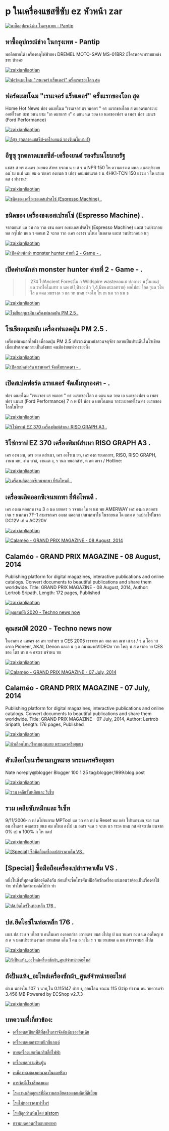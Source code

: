 # p ในเครื่องแชสซีซับ ez หัวหน้า zar
<a href="https://mnn.zoosnet.net/LR/Chatpre.aspx?id=MNN94995150&p=https://topgrinding.com/" target="_blank">![หาซื้ออุปกรณ์ช่าง ในกรุงเทพ - Pantip](https://github.com/technlg/images/blob/main/57.jpg)</a>
## หาซื้ออุปกรณ์ช่าง ในกรุงเทพ - Pantip
พอดีอยากได้ เครื่องฉลุไฟฟ้าของ DREMEL MOTO-SAW MS-01BR2 มีใครพอจะทราบแหล่งขาย บ้างคะ
<a href="https://mnn.zoosnet.net/LR/Chatpre.aspx?id=MNN94995150&p=https://topgrinding.com/" target="_blank"><img src="https://github.com/technlg/images/raw/main/chat11.jpg" alt="zaixianliaotian"/></a><a href="//whatsapp.shibangsoft.com/WhatsApp.php" ><img src="https://github.com/technlg/images/raw/main/chat11.png" alt=""></a>
<a href="https://mnn.zoosnet.net/LR/Chatpre.aspx?id=MNN94995150&p=https://topgrinding.com/" target="_blank">![ฟอร์ดเผยโฉม "เรนเจอร์ แร็พเตอร์" ครั้งแรกของโลก สุด ](https://github.com/technlg/images/blob/main/33.jpg)</a>
## ฟอร์ดเผยโฉม "เรนเจอร์ แร็พเตอร์" ครั้งแรกของโลก สุด 
Home Hot News ฟอร ดเผยโฉม "เรนเจอร แร พเตอร " คร งแรกของโลก ส ดยอดรถกระบะออฟโรดท สะท อนน ยาม "เก ดมาแกร ง" อ ดแน นด วยด เอ นเอของฟอร ด เพอร ฟอร แมนซ (Ford Performance)
<a href="https://mnn.zoosnet.net/LR/Chatpre.aspx?id=MNN94995150&p=https://topgrinding.com/" target="_blank"><img src="https://github.com/technlg/images/raw/main/chat11.jpg" alt="zaixianliaotian"/></a><a href="//whatsapp.shibangsoft.com/WhatsApp.php" ><img src="https://github.com/technlg/images/raw/main/chat11.png" alt=""></a>
<a href="https://mnn.zoosnet.net/LR/Chatpre.aspx?id=MNN94995150&p=https://topgrinding.com/" target="_blank">![อีซูซุ รุกตลาดแชสซีส์-เครื่องยนต์ รองรับนโยบายรัฐ ](https://github.com/technlg/images/blob/main/64.jpg)</a>
## อีซูซุ รุกตลาดแชสซีส์-เครื่องยนต์ รองรับนโยบายรัฐ 
แชสซ ส พร อมเคร องยนต สำหร บรถม น บ ส ร น NPR 150 ให ความแรงเต มพล ง และประหย ดน ำม นเป นเย ยม ด วยเคร องยนต ซ เปอร คอมมอนเรล ร น 4HK1-TCN 150 แรงม า ให แรงบ ดส ง ทำงานร 
<a href="https://mnn.zoosnet.net/LR/Chatpre.aspx?id=MNN94995150&p=https://topgrinding.com/" target="_blank"><img src="https://github.com/technlg/images/raw/main/chat11.jpg" alt="zaixianliaotian"/></a><a href="//whatsapp.shibangsoft.com/WhatsApp.php" ><img src="https://github.com/technlg/images/raw/main/chat11.png" alt=""></a>
<a href="https://mnn.zoosnet.net/LR/Chatpre.aspx?id=MNN94995150&p=https://topgrinding.com/" target="_blank">![ชนิดของ เครื่องชงเอสเปรสโซ่ (Espresso Machine) .](https://github.com/technlg/images/blob/main/18.jpg)</a>
## ชนิดของ เครื่องชงเอสเปรสโซ่ (Espresso Machine) .
จากตอนท แล วท กล าวถ งชน ดเคร องชงเอสเปรสโซ (Espresso Machine) และส วนประกอบหล กๆไปก นแล ว ตอนท 2 จะกล าวถ งเคร องชงร นใหม ในตลาด และส วนประกอบอ นๆ
<a href="https://mnn.zoosnet.net/LR/Chatpre.aspx?id=MNN94995150&p=https://topgrinding.com/" target="_blank"><img src="https://github.com/technlg/images/raw/main/chat11.jpg" alt="zaixianliaotian"/></a><a href="//whatsapp.shibangsoft.com/WhatsApp.php" ><img src="https://github.com/technlg/images/raw/main/chat11.png" alt=""></a>
<a href="https://mnn.zoosnet.net/LR/Chatpre.aspx?id=MNN94995150&p=https://topgrinding.com/" target="_blank">![เปิดค่ายนักล่า monster hunter ค่ายที่ 2 - Game - .](https://github.com/technlg/images/blob/main/52.jpg)</a>
## เปิดค่ายนักล่า monster hunter ค่ายที่ 2 - Game - .
>>274 ไปAncient Forestไม ก Wildspire wasteตอนเช า/กลางว น(ในเกม) แล วหาไดโนเสาร ก นพ ช(1,8ของป า 1,4,8ของทะเลทราย) พอไปอย ใกล ๆแล วให ใส ช ดคล มพรางต ว แล วห นหน าจอไม ให เห นต วก นพ ช 
<a href="https://mnn.zoosnet.net/LR/Chatpre.aspx?id=MNN94995150&p=https://topgrinding.com/" target="_blank"><img src="https://github.com/technlg/images/raw/main/chat11.jpg" alt="zaixianliaotian"/></a><a href="//whatsapp.shibangsoft.com/WhatsApp.php" ><img src="https://github.com/technlg/images/raw/main/chat11.png" alt=""></a>
<a href="https://mnn.zoosnet.net/LR/Chatpre.aspx?id=MNN94995150&p=https://topgrinding.com/" target="_blank">![โซเชียลกุมขมับ เครื่องพ่นลดฝุ่น PM 2.5 .](https://github.com/technlg/images/blob/main/2.jpg)</a>
## โซเชียลกุมขมับ เครื่องพ่นลดฝุ่น PM 2.5 .
เครื่องพ่นหมอกไอน้ำ เพื่อลดฝุ่น PM 2.5 บริเวณด้านหน้าสวนจตุจักร กลายเป็นประเด็นในโซเชียล เมื่อแปรสภาพกลายเป็นถังขยะ คนมักง่ายแห่วางขยะทิ้ง 
<a href="https://mnn.zoosnet.net/LR/Chatpre.aspx?id=MNN94995150&p=https://topgrinding.com/" target="_blank"><img src="https://github.com/technlg/images/raw/main/chat11.jpg" alt="zaixianliaotian"/></a><a href="//whatsapp.shibangsoft.com/WhatsApp.php" ><img src="https://github.com/technlg/images/raw/main/chat11.png" alt=""></a>
<a href="https://mnn.zoosnet.net/LR/Chatpre.aspx?id=MNN94995150&p=https://topgrinding.com/" target="_blank">![เปิดสเปคฟอร์ด แรพเตอร์ จัดเต็มทุกองศา - .](https://github.com/technlg/images/blob/main/26.jpg)</a>
## เปิดสเปคฟอร์ด แรพเตอร์ จัดเต็มทุกองศา - .
ฟอร ดเผยโฉม "เรนเจอร แร พเตอร " คร งแรกของโลก อ ดแน นด วยด เอ นเอของฟอร ด เพอร ฟอร แมนซ (Ford Performance) 7 ก พ 61 ฟอร ด เผยโฉมหน ากระบะออฟโรด คร งแรกของโลกในไทย 
<a href="https://mnn.zoosnet.net/LR/Chatpre.aspx?id=MNN94995150&p=https://topgrinding.com/" target="_blank"><img src="https://github.com/technlg/images/raw/main/chat11.jpg" alt="zaixianliaotian"/></a><a href="//whatsapp.shibangsoft.com/WhatsApp.php" ><img src="https://github.com/technlg/images/raw/main/chat11.png" alt=""></a>
<a href="https://mnn.zoosnet.net/LR/Chatpre.aspx?id=MNN94995150&p=https://topgrinding.com/" target="_blank">![ริโซ่กราฟ EZ 370 เครื่องพิมพ์สำเนา RISO GRAPH A3 .](https://github.com/technlg/images/blob/main/55.jpg)</a>
## ริโซ่กราฟ EZ 370 เครื่องพิมพ์สำเนา RISO GRAPH A3 .
เคร องพ มพ, เคร องอ ดสำเนา, เคร องโรเน ยว, เคร องถ ายเอกสาร, RISO, RISO GRAPH, งานพ มพ, งาน บวช, งานแต ง, ร านถ ายเอกสาร, ต ดต อเรา / Hotline: 
<a href="https://mnn.zoosnet.net/LR/Chatpre.aspx?id=MNN94995150&p=https://topgrinding.com/" target="_blank"><img src="https://github.com/technlg/images/raw/main/chat11.jpg" alt="zaixianliaotian"/></a><a href="//whatsapp.shibangsoft.com/WhatsApp.php" ><img src="https://github.com/technlg/images/raw/main/chat11.png" alt=""></a>
<a href="https://mnn.zoosnet.net/LR/Chatpre.aspx?id=MNN94995150&p=https://topgrinding.com/" target="_blank">![เครื่องผลิตออกซิเจนพกพา ยี่ห้อไหนดี .](https://github.com/technlg/images/blob/main/23.jpg)</a>
## เครื่องผลิตออกซิเจนพกพา ยี่ห้อไหนดี .
เคร องผล ตออกซ เจน 3 อ นด บยอดร ว วจากผ ใช พ นท พย AMERWAY เคร องผล ตออกซ เจน ร นพกพา 7F-1 สามารถเคร องผล ตออกซ เจนพกพาใช ในรถยนต ได แถม ต วแปลงไฟในรถ DC12V เป น AC220V 
<a href="https://mnn.zoosnet.net/LR/Chatpre.aspx?id=MNN94995150&p=https://topgrinding.com/" target="_blank"><img src="https://github.com/technlg/images/raw/main/chat11.jpg" alt="zaixianliaotian"/></a><a href="//whatsapp.shibangsoft.com/WhatsApp.php" ><img src="https://github.com/technlg/images/raw/main/chat11.png" alt=""></a>
<a href="https://mnn.zoosnet.net/LR/Chatpre.aspx?id=MNN94995150&p=https://topgrinding.com/" target="_blank">![Calaméo - GRAND PRIX MAGAZINE - 08 August, 2014](https://github.com/technlg/images/blob/main/23.jpg)</a>
## Calaméo - GRAND PRIX MAGAZINE - 08 August, 2014
Publishing platform for digital magazines, interactive publications and online catalogs. Convert documents to beautiful publications and share them worldwide. Title: GRAND PRIX MAGAZINE - 08 August, 2014, Author: Lertrob Sripath, Length: 172 pages, Published
<a href="https://mnn.zoosnet.net/LR/Chatpre.aspx?id=MNN94995150&p=https://topgrinding.com/" target="_blank"><img src="https://github.com/technlg/images/raw/main/chat11.jpg" alt="zaixianliaotian"/></a><a href="//whatsapp.shibangsoft.com/WhatsApp.php" ><img src="https://github.com/technlg/images/raw/main/chat11.png" alt=""></a>
<a href="https://mnn.zoosnet.net/LR/Chatpre.aspx?id=MNN94995150&p=https://topgrinding.com/" target="_blank">![คุณสมบัติ 2020 - Techno news now](https://github.com/technlg/images/blob/main/30.jpg)</a>
## คุณสมบัติ 2020 - Techno news now
ในงวดท ส และคร งส ดท ายสำหร บ CES 2005 เราจะพ ดถ งผล ตภ ณฑ เส ยง / ว ด โอล าส ดจาก Pioneer, AKAI, Denon และอ น ๆ อ กมากมายVIDEOข าวท ใหญ ท ส ดจากค าย CES ของ โตช บา ก ค อจะเร มจำหน ายเ 
<a href="https://mnn.zoosnet.net/LR/Chatpre.aspx?id=MNN94995150&p=https://topgrinding.com/" target="_blank"><img src="https://github.com/technlg/images/raw/main/chat11.jpg" alt="zaixianliaotian"/></a><a href="//whatsapp.shibangsoft.com/WhatsApp.php" ><img src="https://github.com/technlg/images/raw/main/chat11.png" alt=""></a>
<a href="https://mnn.zoosnet.net/LR/Chatpre.aspx?id=MNN94995150&p=https://topgrinding.com/" target="_blank">![Calaméo - GRAND PRIX MAGAZINE - 07 July, 2014](https://github.com/technlg/images/blob/main/63.jpg)</a>
## Calaméo - GRAND PRIX MAGAZINE - 07 July, 2014
Publishing platform for digital magazines, interactive publications and online catalogs. Convert documents to beautiful publications and share them worldwide. Title: GRAND PRIX MAGAZINE - 07 July, 2014, Author: Lertrob Sripath, Length: 176 pages, Published
<a href="https://mnn.zoosnet.net/LR/Chatpre.aspx?id=MNN94995150&p=https://topgrinding.com/" target="_blank"><img src="https://github.com/technlg/images/raw/main/chat11.jpg" alt="zaixianliaotian"/></a><a href="//whatsapp.shibangsoft.com/WhatsApp.php" ><img src="https://github.com/technlg/images/raw/main/chat11.png" alt=""></a>
<a href="https://mnn.zoosnet.net/LR/Chatpre.aspx?id=MNN94995150&p=https://topgrinding.com/" target="_blank">![ตัวเลือกไบนารีตามกฎหมาย พระนครศรีอยุธยา](https://github.com/technlg/images/blob/main/27.jpg)</a>
## ตัวเลือกไบนารีตามกฎหมาย พระนครศรีอยุธยา
Nate noreply@blogger Blogger 100 1 25 tag:blogger,1999:blog.post 
<a href="https://mnn.zoosnet.net/LR/Chatpre.aspx?id=MNN94995150&p=https://topgrinding.com/" target="_blank"><img src="https://github.com/technlg/images/raw/main/chat11.jpg" alt="zaixianliaotian"/></a><a href="//whatsapp.shibangsoft.com/WhatsApp.php" ><img src="https://github.com/technlg/images/raw/main/chat11.png" alt=""></a>
<a href="https://mnn.zoosnet.net/LR/Chatpre.aspx?id=MNN94995150&p=https://topgrinding.com/" target="_blank">![รวม เคลียซับหมึกและ รีเซ็ท](https://github.com/technlg/images/blob/main/25.jpg)</a>
## รวม เคลียซับหมึกและ รีเซ็ท
9/11/2006· ก เป ดโปรแกรม MPTool แล วก คล กป ม Reset หม กดำ โปรแกรมก จะอ านข อม ลในเคร องและเข ยนข อม ลใหม ลงไป เม อเสร จแล ว จะเห นว าระด บหม กส ดำจะเปล ยนจาก 0% เป น 100% ก ให กดป 
<a href="https://mnn.zoosnet.net/LR/Chatpre.aspx?id=MNN94995150&p=https://topgrinding.com/" target="_blank"><img src="https://github.com/technlg/images/raw/main/chat11.jpg" alt="zaixianliaotian"/></a><a href="//whatsapp.shibangsoft.com/WhatsApp.php" ><img src="https://github.com/technlg/images/raw/main/chat11.png" alt=""></a>
<a href="https://mnn.zoosnet.net/LR/Chatpre.aspx?id=MNN94995150&p=https://topgrinding.com/" target="_blank">![[Special] ซื้อมือถือเครื่องเปล่าราคาเต็ม VS .](https://github.com/technlg/images/blob/main/49.jpg)</a>
## [Special] ซื้อมือถือเครื่องเปล่าราคาเต็ม VS .
หนึ่งในสิ่งที่ทุกคนที่ต้องคิดถึงกัน ก่อนที่จะซื้อโทรศัพท์มือถือซักเครื่อง แน่นอนว่าต้องเป็นเรื่องค่าใช้จ่าย ทำให้เกิดคำถามต่อไปว่า ทำ 
<a href="https://mnn.zoosnet.net/LR/Chatpre.aspx?id=MNN94995150&p=https://topgrinding.com/" target="_blank"><img src="https://github.com/technlg/images/raw/main/chat11.jpg" alt="zaixianliaotian"/></a><a href="//whatsapp.shibangsoft.com/WhatsApp.php" ><img src="https://github.com/technlg/images/raw/main/chat11.png" alt=""></a>
<a href="https://mnn.zoosnet.net/LR/Chatpre.aspx?id=MNN94995150&p=https://topgrinding.com/" target="_blank">![ปส.ยึดไอซ์ในท่อเหล็ก 176 .](https://github.com/technlg/images/blob/main/45.jpg)</a>
## ปส.ยึดไอซ์ในท่อเหล็ก 176 .
ผบช.ปส.ระบ จ บไอซ ซ อนในเคร องออกกำล งกายเตร ยมส งไปญ ป นผ านเคร องบ นล อตใหญ ท ส ด จ บคนประสานงานส งยาเสพต ดได 1 คน อ างไม ร ว าม ยาเสพต ด แต ตำรวจพบส งไปต 
<a href="https://mnn.zoosnet.net/LR/Chatpre.aspx?id=MNN94995150&p=https://topgrinding.com/" target="_blank"><img src="https://github.com/technlg/images/raw/main/chat11.jpg" alt="zaixianliaotian"/></a><a href="//whatsapp.shibangsoft.com/WhatsApp.php" ><img src="https://github.com/technlg/images/raw/main/chat11.png" alt=""></a>
<a href="https://mnn.zoosnet.net/LR/Chatpre.aspx?id=MNN94995150&p=https://topgrinding.com/" target="_blank">![ถังปั่นแห้ง_อะไหล่เครื่องซักผ้า_ศูนย์จำหน่ายอะไหล่ ](https://github.com/technlg/images/blob/main/36.jpg)</a>
## ถังปั่นแห้ง_อะไหล่เครื่องซักผ้า_ศูนย์จำหน่ายอะไหล่ 
ดำเน นการใน 107 ว นาท,ใน 0.115147 คำส ง, ออนไลน ขณะน 115 Gzip ทำงาน หน วยความจำ 3.456 MB Powered by ECShop v2.7.3
<a href="https://mnn.zoosnet.net/LR/Chatpre.aspx?id=MNN94995150&p=https://topgrinding.com/" target="_blank"><img src="https://github.com/technlg/images/raw/main/chat11.jpg" alt="zaixianliaotian"/></a><a href="//whatsapp.shibangsoft.com/WhatsApp.php" ><img src="https://github.com/technlg/images/raw/main/chat11.png" alt=""></a>
## บทความที่เกี่ยวข้อง:
* [เครื่องบดเปียกที่ดีที่สุดในการจัดอันดับของอินเดีย](%E0%B9%80%E0%B8%84%E0%B8%A3%E0%B8%B7%E0%B9%88%E0%B8%AD%E0%B8%87%E0%B8%9A%E0%B8%94%E0%B9%80%E0%B8%9B%E0%B8%B5%E0%B8%A2%E0%B8%81%E0%B8%97%E0%B8%B5%E0%B9%88%E0%B8%94%E0%B8%B5%E0%B8%97%E0%B8%B5%E0%B9%88%E0%B8%AA%E0%B8%B8%E0%B8%94%E0%B9%83%E0%B8%99%E0%B8%81%E0%B8%B2%E0%B8%A3%E0%B8%88%E0%B8%B1%E0%B8%94%E0%B8%AD%E0%B8%B1%E0%B8%99%E0%B8%94%E0%B8%B1%E0%B8%9A%E0%B8%82%E0%B8%AD%E0%B8%87%E0%B8%AD%E0%B8%B4%E0%B8%99%E0%B9%80%E0%B8%94%E0%B8%B5%E0%B8%A2.md)
* [เครื่องบดผลกระทบนิวซีแลนด์](%E0%B9%80%E0%B8%84%E0%B8%A3%E0%B8%B7%E0%B9%88%E0%B8%AD%E0%B8%87%E0%B8%9A%E0%B8%94%E0%B8%9C%E0%B8%A5%E0%B8%81%E0%B8%A3%E0%B8%B0%E0%B8%97%E0%B8%9A%E0%B8%99%E0%B8%B4%E0%B8%A7%E0%B8%8B%E0%B8%B5%E0%B9%81%E0%B8%A5%E0%B8%99%E0%B8%94%E0%B9%8C.md)
* [ขายเครื่องแยกหินกริซลี่ย์ไฟฟ้า](%E0%B8%82%E0%B8%B2%E0%B8%A2%E0%B9%80%E0%B8%84%E0%B8%A3%E0%B8%B7%E0%B9%88%E0%B8%AD%E0%B8%87%E0%B9%81%E0%B8%A2%E0%B8%81%E0%B8%AB%E0%B8%B4%E0%B8%99%E0%B8%81%E0%B8%A3%E0%B8%B4%E0%B8%8B%E0%B8%A5%E0%B8%B5%E0%B9%88%E0%B8%A2%E0%B9%8C%E0%B9%84%E0%B8%9F%E0%B8%9F%E0%B9%89%E0%B8%B2.md)
* [เครื่องบดกรามหินปูน](%E0%B9%80%E0%B8%84%E0%B8%A3%E0%B8%B7%E0%B9%88%E0%B8%AD%E0%B8%87%E0%B8%9A%E0%B8%94%E0%B8%81%E0%B8%A3%E0%B8%B2%E0%B8%A1%E0%B8%AB%E0%B8%B4%E0%B8%99%E0%B8%9B%E0%B8%B9%E0%B8%99.md)
* [เหมืองทองของแคนาดาในแอฟริกา](%E0%B9%80%E0%B8%AB%E0%B8%A1%E0%B8%B7%E0%B8%AD%E0%B8%87%E0%B8%97%E0%B8%AD%E0%B8%87%E0%B8%82%E0%B8%AD%E0%B8%87%E0%B9%81%E0%B8%84%E0%B8%99%E0%B8%B2%E0%B8%94%E0%B8%B2%E0%B9%83%E0%B8%99%E0%B9%81%E0%B8%AD%E0%B8%9F%E0%B8%A3%E0%B8%B4%E0%B8%81%E0%B8%B2.md)
* [การจัดตั้งโรงสีทองแดง](%E0%B8%81%E0%B8%B2%E0%B8%A3%E0%B8%88%E0%B8%B1%E0%B8%94%E0%B8%95%E0%B8%B1%E0%B9%89%E0%B8%87%E0%B9%82%E0%B8%A3%E0%B8%87%E0%B8%AA%E0%B8%B5%E0%B8%97%E0%B8%AD%E0%B8%87%E0%B9%81%E0%B8%94%E0%B8%87.md)
* [โรงงานผลิตลูกแร่ที่มีความละเอียดของผลผลิตที่ดีเยี่ยม](%E0%B9%82%E0%B8%A3%E0%B8%87%E0%B8%87%E0%B8%B2%E0%B8%99%E0%B8%9C%E0%B8%A5%E0%B8%B4%E0%B8%95%E0%B8%A5%E0%B8%B9%E0%B8%81%E0%B9%81%E0%B8%A3%E0%B9%88%E0%B8%97%E0%B8%B5%E0%B9%88%E0%B8%A1%E0%B8%B5%E0%B8%84%E0%B8%A7%E0%B8%B2%E0%B8%A1%E0%B8%A5%E0%B8%B0%E0%B9%80%E0%B8%AD%E0%B8%B5%E0%B8%A2%E0%B8%94%E0%B8%82%E0%B8%AD%E0%B8%87%E0%B8%9C%E0%B8%A5%E0%B8%9C%E0%B8%A5%E0%B8%B4%E0%B8%95%E0%B8%97%E0%B8%B5%E0%B9%88%E0%B8%94%E0%B8%B5%E0%B9%80%E0%B8%A2%E0%B8%B5%E0%B9%88%E0%B8%A2%E0%B8%A1.md)
* [โรงโม่ทองราคาเท่าไหร่](%E0%B9%82%E0%B8%A3%E0%B8%87%E0%B9%82%E0%B8%A1%E0%B9%88%E0%B8%97%E0%B8%AD%E0%B8%87%E0%B8%A3%E0%B8%B2%E0%B8%84%E0%B8%B2%E0%B9%80%E0%B8%97%E0%B9%88%E0%B8%B2%E0%B9%84%E0%B8%AB%E0%B8%A3%E0%B9%88.md)
* [โรงสีลูกถ่านหินโดย alstom](%E0%B9%82%E0%B8%A3%E0%B8%87%E0%B8%AA%E0%B8%B5%E0%B8%A5%E0%B8%B9%E0%B8%81%E0%B8%96%E0%B9%88%E0%B8%B2%E0%B8%99%E0%B8%AB%E0%B8%B4%E0%B8%99%E0%B9%82%E0%B8%94%E0%B8%A2%20alstom.md)
* [กรามบดคอนกรีตแบบพกพา](%E0%B8%81%E0%B8%A3%E0%B8%B2%E0%B8%A1%E0%B8%9A%E0%B8%94%E0%B8%84%E0%B8%AD%E0%B8%99%E0%B8%81%E0%B8%A3%E0%B8%B5%E0%B8%95%E0%B9%81%E0%B8%9A%E0%B8%9A%E0%B8%9E%E0%B8%81%E0%B8%9E%E0%B8%B2.md)
